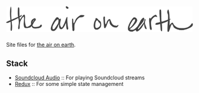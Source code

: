 # ![the air on earth logo](src/img/logo.png)

Site files for [the air on earth](http://theaironearth.com).  

## Stack

- [Soundcloud Audio](https://github.com/voronianski/soundcloud-audio.js) :: For
  playing Soundcloud streams
- [Redux](https://github.com/rackt/redux) :: For some simple state management
